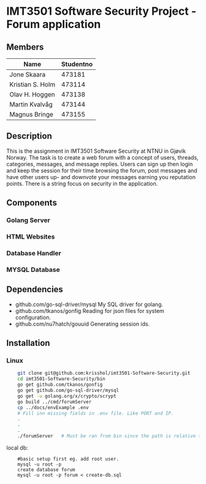# IMT3501 Software Security Project - Forum application

## Members
| Name             | Studentno |
| ---------------- | --------- |
| Jone Skaara      | 473181    |
| Kristian S. Holm | 473114    |
| Olav H. Hoggen   | 473138    |
| Martin Kvalvåg   | 473144    |
| Magnus Bringe    | 473155    |

## Description
This is the assignment in IMT3501 Software Security at NTNU in Gjøvik Norway. The task is to create a web forum with a concept of users, threads, categories, messages, and message replies.
Users can sign up then login and keep the session for their time browsing the forum, post messages and have other users up- and downvote your messages earning you reputation points.
There is a string focus on security in the application.

## Components

### Golang Server

### HTML Websites

### Database Handler

### MYSQL Database

## Dependencies
- github.com/go-sql-driver/mysql
    My SQL driver for golang.
- github.com/tkanos/gonfig
    Reading for json files for system configuration.
- github.com/nu7hatch/gouuid
    Generating session ids.



## Installation
### Linux
```bash
	git clone git@github.com:krisshol/imt3501-Software-Security.git
    cd imt3501-Software-Security/bin
    go get github.com/tkanos/gonfig
    go get github.com/go-sql-driver/mysql
    go get -u golang.org/x/crypto/scrypt
    go build ../cmd/forumServer
    cp ../docs/envExample .env
    # Fill inn missing fields in .env file. Like PORT and IP.
    .
    .        
    .
    ./forumServer   # Must be ran from bin since the path is relative to terminals working dir, not the executable's location.

```

local db:
```
    #basic setup first eg. add root user.
    mysql -u root -p
    create database forum
    mysql -u root -p forum < create-db.sql
```
